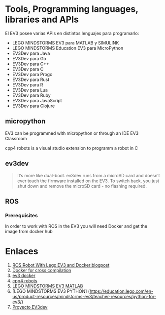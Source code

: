# Tools, Programming languages, libraries and APIs

<!--
APIs y lenguajes de programación: Identificar las APIs o librerías disponibles para programar los
robots. Enumerar los lenguajes de programación compatibles con los robots.
-->

El EV3 posee varias APIs en distintos lenguajes para programarlo:

* LEGO MINDSTORMS EV3 para MATLAB y SIMULINK
* LEGO MINDSTORMS Education EV3 para MicroPython
* EV3Dev para Java
* EV3Dev para Go
* EV3Dev para C++
* EV3Dev para C
* EV3Dev para Progo 
* EV3Dev para Rust 
* EV3Dev para R 
* EV3Dev para Lua 
* EV3Dev para Ruby
* EV3Dev para JavaScript
* EV3Dev para Clojure

## micropython
EV3 can be programmed with micropython or through an IDE EV3 Classroom



cpp4 robots is a visual studio extension to programm a robot in C

## ev3dev
> It’s more like dual-boot. ev3dev runs from a microSD card and doesn’t ever touch the firmware installed on the EV3. To switch back, you just shut down and remove the microSD card - no flashing required.

## ROS 
### Prerequisites
In order to work with ROS in the EV3 you will need Docker and get the image from docker hub


# Enlaces

1. [ROS Robot With Lego EV3 and Docker blogpost](https://www.instructables.com/ROS-Robot-With-Lego-EV3-and-Docker/)
2. [Docker for cross compilation ](https://www.ev3dev.org/docs/tutorials/using-docker-to-cross-compile/)
3. [ev3 docker](https://hub.docker.com/u/ev3dev)
4. [cpp4 robots ](https://www.cpp4robots.cz/Cpp4Robots_Robots_LegoEV3.html)
5. [LEGO MINDSTORMS EV3 MATLAB](https://www.mathworks.com/hardware-support/lego-mindstorms-ev3-matlab.html)
6. [LEGO MINDSTORMS EV3 PYTHON] (https://education.lego.com/en-us/product-resources/mindstorms-ev3/teacher-resources/python-for-ev3/)
7. [Proyecto EV3dev](https://www.ev3dev.org/docs/programming-languages/)
